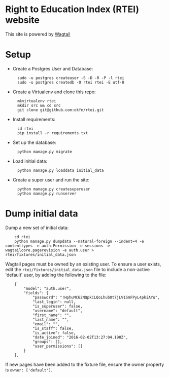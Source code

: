 # Right to Education Index (RTEI) website

This site is powered by [Wagtail](https://wagtail.io)


# Setup

* Create a Postgres User and Database:

        sudo -u postgres createuser -S -D -R -P -l rtei
        sudo -u postgres createdb -O rtei rtei -E utf-8

* Create a Virtualenv and clone this repo:

        mkvirtualenv rtei
        mkdir src && cd src
        git clone git@github.com:okfn/rtei.git

* Install requirements:

        cd rtei
        pip install -r requirements.txt

* Set up the database:

        python manage.py migrate

* Load initial data:

        python manage.py loaddata initial_data

* Create a super user and run the site:

        python manage.py createsuperuser
        python manage.py runserver


# Dump initial data

Dump a new set of initial data:

        cd rtei
        python manage.py dumpdata --natural-foreign --indent=4 -e contenttypes -e auth.Permission -e sessions -e wagtailcore.pagerevision -e auth.user > rtei/fixtures/initial_data.json

Wagtail pages must be owned by an existing user. To ensure a user exists, edit the `rtei/fixtures/initial_data.json` file to include a non-active 'default' user, by adding the following to the file:

        {
            "model": "auth.user",
            "fields": {
                "password": "!HphuMC62NQpkCLQoLhubOt7jLV1SmFPyL4pkiAYu",
                "last_login": null,
                "is_superuser": false,
                "username": "default",
                "first_name": "",
                "last_name": "",
                "email": "",
                "is_staff": false,
                "is_active": false,
                "date_joined": "2016-02-02T13:27:04.190Z",
                "groups": [],
                "user_permissions": []
            }
        },

If new pages have been added to the fixture file, ensure the owner property is `owner: ['default']`.
